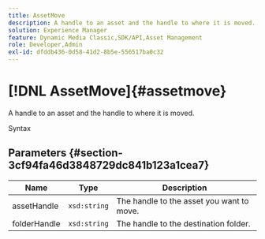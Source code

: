 ```yaml
---
title: AssetMove
description: A handle to an asset and the handle to where it is moved.
solution: Experience Manager
feature: Dynamic Media Classic,SDK/API,Asset Management
role: Developer,Admin
exl-id: dfddb436-0d58-41d2-8b5e-556517ba0c32
---
```

# [!DNL AssetMove]{#assetmove}

A handle to an asset and the handle to where it is moved.

 Syntax 

## Parameters {#section-3cf94fa46d3848729dc841b123a1cea7}

|  Name  | Type  | Description  |
|---|---|---|
|  assetHandle  | `xsd:string`  | The handle to the asset you want to move.  |
|  folderHandle  | `xsd:string`  | The handle to the destination folder.  |

